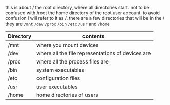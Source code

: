 this is about / the root directory, where all directories start.
not to be confused with /root the home directory of the root user account.
to avoid confusion I will refer to it as /.
there are a few directories that will be in the / they are `/mnt` `/dev` `/proc`
`/bin` `/etc` `/usr` and `/home`

Directory | contents
----------|---------
/mnt      | where you mount devices
/dev      | where all the file representations of devices are
/proc     | where all the process files are
/bin      | system executables
/etc      | configuration files
/usr      | user executables
/home     | home directories of users

